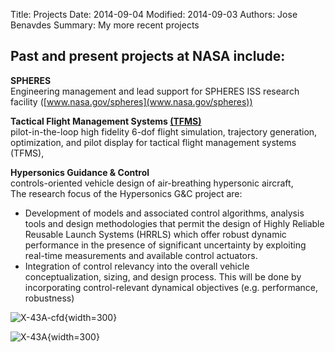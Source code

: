 Title: Projects
Date: 2014-09-04 
Modified: 2014-09-03 
Authors: Jose Benavdes
Summary: My more recent projects 

## Past and present projects at NASA include:

**SPHERES**  
Engineering management and lead support for SPHERES ISS research facility ([www.nasa.gov/spheres](www.nasa.gov/spheres))

**Tactical Flight Management Systems [(TFMS)]({static}/pdfs/TFMSconcept.pdf)**  
pilot-in-the-loop high fidelity 6-dof flight simulation, trajectory generation, optimization, and pilot display for tactical flight management systems (TFMS),

**Hypersonics Guidance & Control**  
controls-oriented vehicle design of air-breathing hypersonic aircraft,  
The research focus of the Hypersonics G&C project are:  
   - Development of models and associated control algorithms, analysis tools and design methodologies that permit the design of Highly Reliable Reusable Launch Systems (HRRLS) which offer robust dynamic performance in the presence of significant uncertainty by exploiting real-time measurements and available control actuators.  
   - Integration of control relevancy into the overall vehicle conceptualization, sizing, and design process. This will be done by incorporating control-relevant dynamical objectives (e.g. performance, robustness)  
  
![X-43A-cfd]({static}/images/X-43A_Hyper_-_X_CFD.jpg "Title"){width=300}

![X-43A]({static}/images/X43a.jpg "Title"){width=300}

